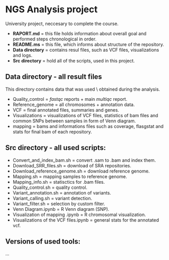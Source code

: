 # NGS Analysis project 
University project, neccesary to complete the course.

- **RAPORT.md**      = this file holds information about overall goal and performed steps chronological in order.
- **README.ms**      = this file, which informs about structure of the repository.
- **Data directory** = contains resul files, such as VCF files, visualizations and logs.
- **Src directory**  = hold all of the scripts, used in this project.

## **Data directory** - all result files
This directory contains data that was used \ obtained during the analysis. 

- Quality_control  = _fastqc_ reports + main _multiqc_ report.
- Reference_genome = all chromosomes + annotation data.
- VCF              = final annotated files, summaries and genes.
- Visualizations   = visualizations of VCF files, statistics of bam files and common SNPs between samples in form of Venn diagram. 
- mapping          = bams and informations files such as coverage, flasgstat and stats for final bam of each repository.


## **Src directory** - all used scripts:
- Convert_and_index_bam.sh                 = convert .sam to .bam and index them.
- Download_SRR_files.sh                    = download of SRA repositories.
- Download_reference_genome.sh             = download reference genome.
- Mapping.sh                               = mapping samples to reference genome.
- Mapping_info.sh                          = statisctics for .bam files.
- Quality_control.sh                       = quality control.
- Variant_annotation.sh                    = annotation of variants.
- Variant_calling.sh                       = variant detection.
- Variant_filter.sh                        = selection by custom filter.
- Venn Diagram.ipynb                       = R Venn diagram (SNP).
- Visualization of mapping .ipynb          = R chromosomal visualization.
- Visualizations of the VCF files.ipynb    = general stats for the annotated vcf.

## Versions of used tools:
...

